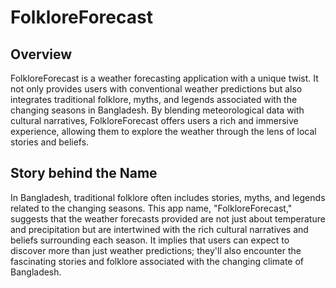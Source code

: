 # FolkloreForecast

## Overview

FolkloreForecast is a weather forecasting application with a unique twist. It not only provides users with conventional weather predictions but also integrates traditional folklore, myths, and legends associated with the changing seasons in Bangladesh. By blending meteorological data with cultural narratives, FolkloreForecast offers users a rich and immersive experience, allowing them to explore the weather through the lens of local stories and beliefs.

## Story behind the Name

In Bangladesh, traditional folklore often includes stories, myths, and legends related to the changing seasons. This app name, "FolkloreForecast," suggests that the weather forecasts provided are not just about temperature and precipitation but are intertwined with the rich cultural narratives and beliefs surrounding each season. It implies that users can expect to discover more than just weather predictions; they'll also encounter the fascinating stories and folklore associated with the changing climate of Bangladesh.
